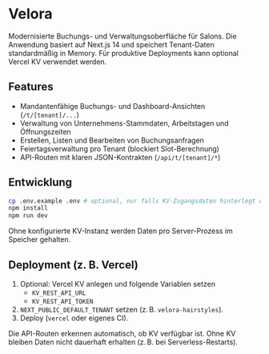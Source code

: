 # Velora

Modernisierte Buchungs- und Verwaltungsoberfläche für Salons. Die Anwendung basiert auf Next.js 14 und speichert Tenant-Daten standardmäßig in Memory. Für produktive Deployments kann optional Vercel KV verwendet werden.

## Features

- Mandantenfähige Buchungs- und Dashboard-Ansichten (`/t/[tenant]/...`)
- Verwaltung von Unternehmens-Stammdaten, Arbeitstagen und Öffnungszeiten
- Erstellen, Listen und Bearbeiten von Buchungsanfragen
- Feiertagsverwaltung pro Tenant (blockiert Slot-Berechnung)
- API-Routen mit klaren JSON-Kontrakten (`/api/t/[tenant]/*`)

## Entwicklung

```bash
cp .env.example .env # optional, nur falls KV-Zugangsdaten hinterlegt werden sollen
npm install
npm run dev
```

Ohne konfigurierte KV-Instanz werden Daten pro Server-Prozess im Speicher gehalten.

## Deployment (z. B. Vercel)

1. Optional: Vercel KV anlegen und folgende Variablen setzen
   - `KV_REST_API_URL`
   - `KV_REST_API_TOKEN`
2. `NEXT_PUBLIC_DEFAULT_TENANT` setzen (z. B. `velora-hairstyles`).
3. Deploy (`vercel` oder eigenes CI).

Die API-Routen erkennen automatisch, ob KV verfügbar ist. Ohne KV bleiben Daten nicht dauerhaft erhalten (z. B. bei Serverless-Restarts).
